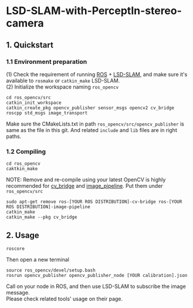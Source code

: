 # LSD-SLAM-with-PerceptIn-stereo-camera
## 1. Quickstart
### 1.1 Environment preparation
(1) Check the requirement of running [ROS](http://www.ros.org) + [LSD-SLAM](https://github.com/tum-vision/lsd_slam), and make sure it's available to `rosmake` or `catkin_make` LSD-SLAM.<br>
(2) Initialize the workspace naming `ros_opencv`<br>
```
cd ros_opencv/src
catkin_init_workspace
catkin_create_pkg opencv_publisher sensor_msgs opencv2 cv_bridge roscpp std_msgs image_transport
```
Make sure the CMakeLists.txt in path `ros_opencv/src/opencv_publisher` is same as the file in this git. And related `include` and `lib` files are in right paths.<br>
### 1.2 Compiling
```
cd ros_opencv
caktkin_make
```
NOTE: Remove and re-compile using your latest OpenCV is highly recommended for [cv_bridge](https://github.com/ros-perception/vision_opencv) and [image_pipeline](https://github.com/ros-perception/image_pipeline). Put them under `ros_opencv/src`
```
sudo apt-get remove ros-[YOUR ROS DISTRIBUTION]-cv-bridge ros-[YOUR ROS DISTRIBUTION]-image-pipeline
catkin_make
catkin_make --pkg cv_bridge
```
## 2. Usage
```
roscore
```
Then open a new terminal
```
source ros_opencv/devel/setup.bash
rosrun opencv_publisher opencv_publisher_node [YOUR calibration].json
```
Call on your node in ROS, and then use LSD-SLAM to subscribe the image message.<br>
Please check related tools' usage on their page.
